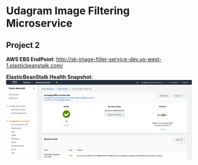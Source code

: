 # Udagram Image Filtering Microservice

## Project 2

**AWS EBS EndPoint**: http://sk-image-filter-service-dev.us-west-1.elasticbeanstalk.com/

**ElasticBeanStalk Health Snapshot**:
![Snapshot](./StatusHealthSnapshot.png)




